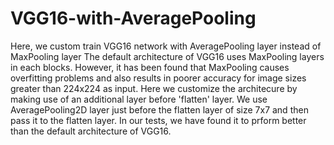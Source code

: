 # VGG16-with-AveragePooling
Here, we custom train VGG16 network with AveragePooling layer instead of MaxPooling layer
The default architecture of VGG16 uses MaxPooling layers in each blocks. However, it has been found that MaxPooling 
causes overfitting problems and also results in poorer accuracy for image sizes greater than 224x224 as input. 
Here we customize the architecure by making use of an additional layer before 'flatten' layer. We use 
AveragePooling2D layer just before the flatten layer of size 7x7 and then pass it to the flatten layer. In our tests,
we have found it to prform better than the default architecture of VGG16.
